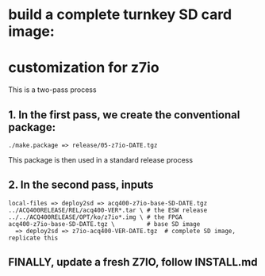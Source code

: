 # build a complete turnkey SD card image:

# customization for z7io

This is a two-pass process

## 1. In the first pass, we create the conventional package:
```
./make.package => release/05-z7io-DATE.tgz
```
   This package is then used in a standard release process

## 2. In the second pass, inputs
```
local-files => deploy2sd => acq400-z7io-base-SD-DATE.tgz
../ACQ400RELEASE/REL/acq400-VER*.tar \ # the ESW release
../../ACQ400RELEASE/OPT/ko/z7io*.img \ # the FPGA
acq400-z7io-base-SD-DATE.tgz \         # base SD image
  => deploy2sd => z7io-acq400-VER-DATE.tgz  # complete SD image, replicate this
```

## FINALLY, update a fresh Z7IO, follow INSTALL.md

